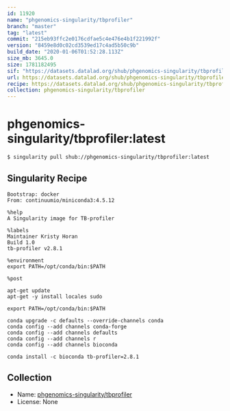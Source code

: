 ```yaml
---
id: 11920
name: "phgenomics-singularity/tbprofiler"
branch: "master"
tag: "latest"
commit: "215eb93ffc2e0176cdfae5c4e476e4b1f221992f"
version: "8459e8d0c02cd3539ed17c4ad5b50c9b"
build_date: "2020-01-06T01:52:28.113Z"
size_mb: 3645.0
size: 1781182495
sif: "https://datasets.datalad.org/shub/phgenomics-singularity/tbprofiler/latest/2020-01-06-215eb93f-8459e8d0/8459e8d0c02cd3539ed17c4ad5b50c9b.sif"
url: https://datasets.datalad.org/shub/phgenomics-singularity/tbprofiler/latest/2020-01-06-215eb93f-8459e8d0/
recipe: https://datasets.datalad.org/shub/phgenomics-singularity/tbprofiler/latest/2020-01-06-215eb93f-8459e8d0/Singularity
collection: phgenomics-singularity/tbprofiler
---
```


# phgenomics-singularity/tbprofiler:latest

```bash
$ singularity pull shub://phgenomics-singularity/tbprofiler:latest
```

## Singularity Recipe

```singularity
Bootstrap: docker
From: continuumio/miniconda3:4.5.12

%help
A Singularity image for TB-profiler

%labels
Maintainer Kristy Horan
Build 1.0
tb-profiler v2.8.1

%environment
export PATH=/opt/conda/bin:$PATH

%post

apt-get update
apt-get -y install locales sudo

export PATH=/opt/conda/bin:$PATH

conda upgrade -c defaults --override-channels conda
conda config --add channels conda-forge
conda config --add channels defaults
conda config --add channels r
conda config --add channels bioconda

conda install -c bioconda tb-profiler=2.8.1
```

## Collection

 - Name: [phgenomics-singularity/tbprofiler](https://github.com/phgenomics-singularity/tbprofiler)
 - License: None

